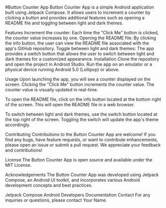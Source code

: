 #Button Counter App
Button Counter App is a simple Android application built using Jetpack Compose. It allows users to increment a counter by clicking a button and provides additional features such as opening a README file and toggling between light and dark themes.

Features
Increment the counter: Each time the "Click Me" button is clicked, the counter value increases by one.
Opening the README file: By clicking the info button, the user can view the README file associated with the app's GitHub repository.
Toggle between light and dark themes: The app provides a switch button that allows the user to switch between light and dark themes for a customized appearance.
Installation
Clone the repository and open the project in Android Studio. Run the app on an emulator or a physical device running Android 5.0 (Lollipop) or above.

Usage
Upon launching the app, you will see a counter displayed on the screen. Clicking the "Click Me" button increments the counter value. The counter value is visually updated in real-time.

To open the README file, click on the info button located at the bottom right of the screen. This will open the README file in a web browser.

To switch between light and dark themes, use the switch button located at the top right of the screen. Toggling the switch will update the app's theme accordingly.

Contributing
Contributions to the Button Counter App are welcome! If you find any bugs, have feature requests, or want to contribute enhancements, please open an issue or submit a pull request. We appreciate your feedback and contributions!

License
The Button Counter App is open source and available under the MIT License.

Acknowledgements
The Button Counter App was developed using Jetpack Compose, an Android UI toolkit, and incorporates various Android development concepts and best practices.

Jetpack Compose
Android Developers Documentation
Contact
For any inquiries or questions, please contact Your Name.
